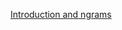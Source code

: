 [Introduction and ngrams](https://docs.google.com/presentation/d/1uO1NoWg0pNSkTlF1xZcUEjSwvjBaEvBbx8KWx302_mk/edit#slide=id.g27811c8c28c_0_1120)
